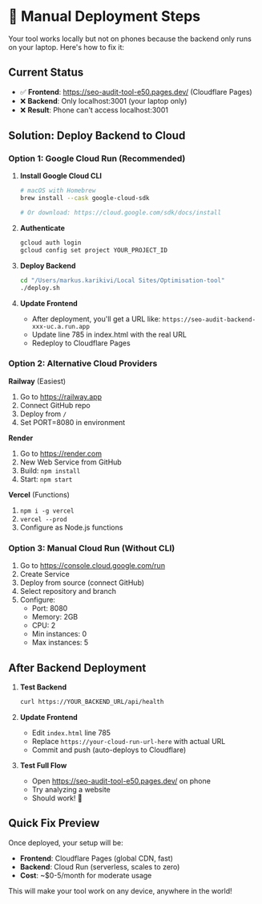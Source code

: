 # 🚀 Manual Deployment Steps

Your tool works locally but not on phones because the backend only runs on your laptop. Here's how to fix it:

## Current Status
- ✅ **Frontend**: https://seo-audit-tool-e50.pages.dev/ (Cloudflare Pages)
- ❌ **Backend**: Only localhost:3001 (your laptop only)
- ❌ **Result**: Phone can't access localhost:3001

## Solution: Deploy Backend to Cloud

### Option 1: Google Cloud Run (Recommended)

1. **Install Google Cloud CLI**
   ```bash
   # macOS with Homebrew
   brew install --cask google-cloud-sdk
   
   # Or download: https://cloud.google.com/sdk/docs/install
   ```

2. **Authenticate**
   ```bash
   gcloud auth login
   gcloud config set project YOUR_PROJECT_ID
   ```

3. **Deploy Backend**
   ```bash
   cd "/Users/markus.karikivi/Local Sites/Optimisation-tool"
   ./deploy.sh
   ```

4. **Update Frontend**
   - After deployment, you'll get a URL like: `https://seo-audit-backend-xxx-uc.a.run.app`
   - Update line 785 in index.html with the real URL
   - Redeploy to Cloudflare Pages

### Option 2: Alternative Cloud Providers

**Railway** (Easiest)
1. Go to https://railway.app
2. Connect GitHub repo
3. Deploy from `/`
4. Set PORT=8080 in environment

**Render** 
1. Go to https://render.com
2. New Web Service from GitHub
3. Build: `npm install`
4. Start: `npm start`

**Vercel** (Functions)
1. `npm i -g vercel`
2. `vercel --prod`
3. Configure as Node.js functions

### Option 3: Manual Cloud Run (Without CLI)

1. Go to https://console.cloud.google.com/run
2. Create Service
3. Deploy from source (connect GitHub)
4. Select repository and branch
5. Configure:
   - Port: 8080
   - Memory: 2GB
   - CPU: 2
   - Min instances: 0
   - Max instances: 5

## After Backend Deployment

1. **Test Backend**
   ```bash
   curl https://YOUR_BACKEND_URL/api/health
   ```

2. **Update Frontend**
   - Edit `index.html` line 785
   - Replace `https://your-cloud-run-url-here` with actual URL
   - Commit and push (auto-deploys to Cloudflare)

3. **Test Full Flow**
   - Open https://seo-audit-tool-e50.pages.dev/ on phone
   - Try analyzing a website
   - Should work! 🎉

## Quick Fix Preview

Once deployed, your setup will be:
- **Frontend**: Cloudflare Pages (global CDN, fast)
- **Backend**: Cloud Run (serverless, scales to zero)
- **Cost**: ~$0-5/month for moderate usage

This will make your tool work on any device, anywhere in the world!